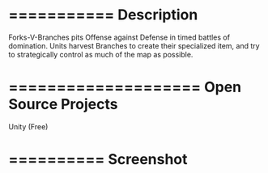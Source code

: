 ===========
Description
===========
Forks-V-Branches pits Offense against Defense in timed battles of domination.  Units harvest Branches to create their specialized item, and try to strategically control as much of the map as possible.

====================
Open Source Projects
====================
Unity (Free)

==========
Screenshot
==========
